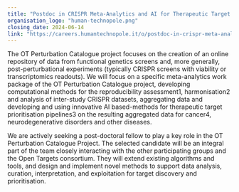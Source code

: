 ```yaml
---
title: "Postdoc in CRISPR Meta-Analytics and AI for Therapeutic Target Discovery and Priotisation"
organisation_logo: "human-technopole.png"
closing_date: 2024-06-14
link: "https://careers.humantechnopole.it/o/postdoc-in-crispr-meta-analytics-and-ai-for-therapeutic-target-discovery-and-priotisation-open-targets-grant"
---
```


The OT Perturbation Catalogue project focuses on the creation of an online repository of data from functional genetics screens and, more generally, post-perturbational experiments (typically CRISPR screens with viability or transcriptomics readouts). We will focus on a specific meta-analytics work package of the OT Perturbation Catalogue project, developing computational methods for the reproducibility assessment1, harmonisation2 and analysis of inter-study CRISPR datasets, aggregating data and developing and using innovative AI based-methods for therapeutic target prioritisation pipelines3 on the resulting aggregated data for cancer4, neurodegenerative disorders and other diseases.

We are actively seeking a post-doctoral fellow to play a key role in the OT Perturbation Catalogue Project. The selected candidate will be an integral part of the team closely interacting with the other participating groups and the Open Targets consortium. They will extend existing algorithms and tools, and design and implement novel methods to support data analysis, curation, interpretation, and exploitation for target discovery and prioritisation.
